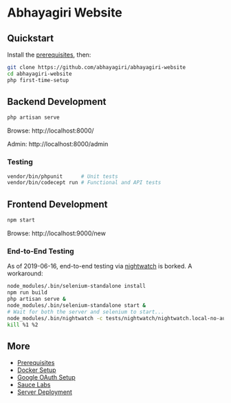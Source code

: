 # Abhayagiri Website

## Quickstart

Install the [prerequisites](docs/prerequisites.md), then:

```sh
git clone https://github.com/abhayagiri/abhayagiri-website
cd abhayagiri-website
php first-time-setup
```

## Backend Development

```sh
php artisan serve
```

Browse: http://localhost:8000/

Admin: http://localhost:8000/admin

### Testing

```sh
vendor/bin/phpunit      # Unit tests
vendor/bin/codecept run # Functional and API tests
```

## Frontend Development

```sh
npm start
```

Browse: http://localhost:9000/new

### End-to-End Testing

As of 2019-06-16, end-to-end testing via [nightwatch](https://nightwatchjs.org/) is borked. A workaround:

```sh
node_modules/.bin/selenium-standalone install
npm run build
php artisan serve &
node_modules/.bin/selenium-standalone start &
# Wait for both the server and selenium to start...
node_modules/.bin/nightwatch -c tests/nightwatch/nightwatch.local-no-autostart.js
kill %1 %2
```

## More

- [Prerequisites](docs/prerequisites.md)
- [Docker Setup](docs/docker.md)
- [Google OAuth Setup](docs/google-oauth.md)
- [Sauce Labs](docs/saucelabs.md)
- [Server Deployment](https://github.com/abhayagiri/abhayagiri-website-deploy)
